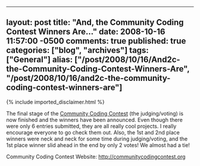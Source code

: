   ---
  layout: post
  title: "And, the Community Coding Contest Winners Are..."
  date: 2008-10-16 11:57:00 -0500
  comments: true
  published: true
  categories: ["blog", "archives"]
  tags: ["General"]
  alias: ["/post/2008/10/16/And2c-the-Community-Coding-Contest-Winners-Are", "/post/2008/10/16/and2c-the-community-coding-contest-winners-are"]
  ---
<!-- more -->
{% include imported_disclaimer.html %}
<p>
The final stage of the <a href="http://communitycodingcontest.org">Community Coding Contest</a> (the judging/voting) is now finished and the winners have been announced. Even though there were only 6 entries submitted, they are all really cool projects. I really encourage everyone to go check them out. Also, the 1st and 2nd place winners were neck and neck for some time during judging/voting, and the 1st place winner slid ahead in the end by only 2 votes! We almost had a tie! 
</p>
<p>
Community Coding Contest Website: <a href="http://communitycodingcontest.org" title="Community Coding Contest">http://communitycodingcontest.org</a>
</p>
